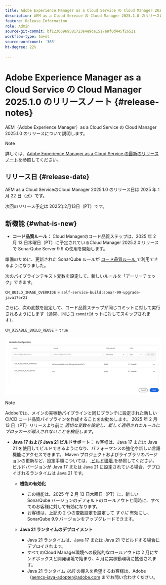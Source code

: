 ```yaml
---
title: Adobe Experience Manager as a Cloud Service の Cloud Manager 2025.1.0 のリリースノート
description: AEM as a Cloud Service の Cloud Manager 2025.1.0 のリリースについて説明します。
feature: Release Information
role: Admin
source-git-commit: bf12306969581723e4e9ce1517a8f0d445f26521
workflow-type: tm+mt
source-wordcount: '363'
ht-degree: 22%

---
```


# Adobe Experience Manager as a Cloud Service の Cloud Manager 2025.1.0 のリリースノート {#release-notes}

AEM（Adobe Experience Manager）as a Cloud Service の Cloud Manager 2025.1.0 のリリースについて説明します。

>[!NOTE]
>
>詳しくは、[Adobe Experience Manager as a Cloud Service の最新のリリースノート](/help/release-notes/release-notes-cloud/release-notes-current.md)を参照してください。

## リリース日 {#release-date}

AEM as a Cloud ServiceのCloud Manager 2025.1.0 のリリース日は 2025 年 1 月 22 日（水）です。

次回のリリース予定は 2025年2月13日（PT）です。


## 新機能 {#what-is-new}

* **コード品質ルール：** Cloud Managerのコード品質ステップは、2025 年 2 月 13 日木曜日（PT）に予定されているCloud Manager 2025.2.0 リリースで SonarQube Server 9.9 の使用を開始します。

準備のために、更新された SonarQube ルールが [ コード品質ルール ](/help/implementing/cloud-manager/code-quality-testing.md#understanding-code-quality-rules) で利用できるようになりました。

次のパイプラインテキスト変数を設定して、新しいルールを「アーリーチェック」できます。

`CM_BUILD_IMAGE_OVERRIDE` = `self-service-build:sonar-99-upgrade-java17or21`

さらに、次の変数を設定して、コード品質ステップが同じコミットに対して実行されるようにします（通常、同じコ `commitId` ットに対してスキップされます）。

`CM_DISABLE_BUILD_REUSE` = `true`

![ 変数設定ページ ](/help/implementing/cloud-manager/release-notes/assets/variables-config.png)

>[!NOTE]
>
>Adobeでは、メインの実稼動パイプラインと同じブランチに設定された新しい CI/CD コード品質パイプラインを作成することをお勧めします。 2025 年 2 月 13 日（PT）リリースより前に *適切な変数を設定し、新しく適用されたルールにブロッカーが導入されないことを検証します*。

* **Java 17 および Java 21 ビルドサポート：** お客様は、Java 17 または Java 21 を使用してビルドできるようになり、パフォーマンスの強化や新しい言語機能にアクセスできます。 Maven プロジェクトおよびライブラリのバージョンの更新など、設定手順については、[ ビルド環境 ](/help/implementing/cloud-manager/getting-access-to-aem-in-cloud/build-environment-details.md) を参照してください。 ビルドバージョンが Java 17 または Java 21 に設定されている場合、デプロイされるランタイムは Java 21 です。

   * **機能の有効化**
      * この機能は、2025 年 2 月 13 日木曜日（PT）に、新しい SonarQube バージョンのデフォルトのロールアウトと同時に、すべてのお客様に対して有効になります。
      * お客様は、上記の 2 つの変数設定を設定して *すぐに* 有効にし、SonarQube 9.9 バージョンをアップグレードできます。

   * **Java 21 ランタイムのデプロイメント**
      * Java 21 ランタイムは、Java 17 または Java 21 でビルドする場合にデプロイされます。
      * すべてのCloud Manager環境への段階的なロールアウトは 2 月にサンドボックスと開発環境で始まり、4 月に実稼動環境に拡張されます。
      * Java 21 ランタイム *以前* の導入を希望するお客様は、Adobe（[aemcs-java-adopter@adobe.com](mailto:aemcs-java-adopter@adobe.com) までお問い合わせください。


<!-- ## Early adoption program {#early-adoption}

Be a part of Cloud Manager's early adoption program and have a chance to test upcoming features. -->

<!-- ## Bug fixes -->




<!-- ## Known issues {#known-issues} -->
